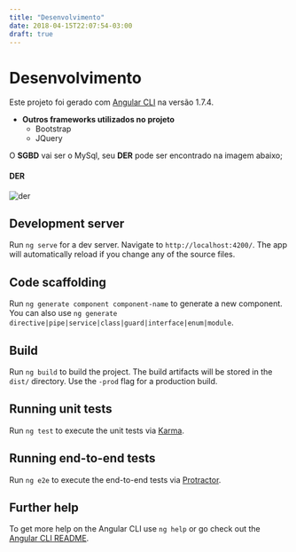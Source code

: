 ```yaml
---
title: "Desenvolvimento"
date: 2018-04-15T22:07:54-03:00
draft: true
---
```


# Desenvolvimento

Este projeto foi gerado com [Angular CLI](https://github.com/angular/angular-cli) na versão 1.7.4.

* **Outros frameworks utilizados no projeto**
    * Bootstrap
    * JQuery   

O **SGBD** vai ser o MySql, seu **DER** pode ser encontrado na imagem abaixo;

#### DER
![der](/img/estagio.jpg)

## Development server

Run `ng serve` for a dev server. Navigate to `http://localhost:4200/`. The app will automatically reload if you change any of the source files.

## Code scaffolding

Run `ng generate component component-name` to generate a new component. You can also use `ng generate directive|pipe|service|class|guard|interface|enum|module`.

## Build

Run `ng build` to build the project. The build artifacts will be stored in the `dist/` directory. Use the `-prod` flag for a production build.

## Running unit tests

Run `ng test` to execute the unit tests via [Karma](https://karma-runner.github.io).

## Running end-to-end tests

Run `ng e2e` to execute the end-to-end tests via [Protractor](http://www.protractortest.org/).

## Further help

To get more help on the Angular CLI use `ng help` or go check out the [Angular CLI README](https://github.com/angular/angular-cli/blob/master/README.md).
